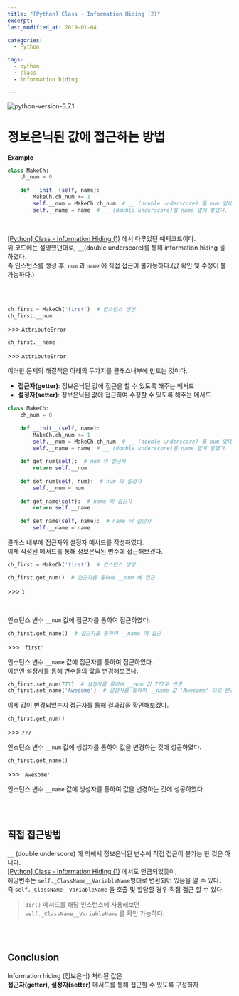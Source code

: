 ```yaml
---
title: "[Python] Class - Information Hiding (2)"
excerpt: 
last_modified_at: 2019-01-04

categories:
  - Python

tags:
  - python
  - class
  - information hiding

---
```


![python-version-3.7.1](https://img.shields.io/badge/python-v3.7.1-blue.svg)

# 정보은닉된 값에 접근하는 방법

**Example**  

```python
class MakeCh:
    ch_num = 0
    
    def __init__(self, name):
        MakeCh.ch_num += 1
        self.__num = MakeCh.ch_num  # __ (double underscore) 를 num 앞에 붙였다.
        self.__name = name  # __ (double underscore)를 name 앞에 붙였다.
```

<br>

[[Python] Class - Information Hiding (1)](https://devbruce.github.io/python/py-30-class_information+hiding/) 에서 다루었던 예제코드이다.  
위 코드에는 설명했던대로, `__`(double underscore)를 통해 information hiding 을 하였다.  
즉 인스턴스를 생성 후, `num` 과 `name` 에 직접 접근이 불가능하다.(값 확인 및 수정이 불가능하다.)

<br><br>

```python
ch_first = MakeCh('first')  # 인스턴스 생성
ch_first.__num
```
\>\>\> `AttributeError`

```python
ch_first.__name
```
\>\>\> `AttributeError`  

이러한 문제의 해결책은 아래의 두가지를 클래스내부에 만드는 것이다.  

- **접근자(getter)**: 정보은닉된 값에 접근을 할 수 있도록 해주는 메서드  
- **설정자(setter)**: 정보은닉된 값에 접근하여 수정할 수 있도록 해주는 메서드  

```python
class MakeCh:
    ch_num = 0
    
    def __init__(self, name):
        MakeCh.ch_num += 1
        self.__num = MakeCh.ch_num  # __ (double underscore) 를 num 앞에 붙였다.
        self.__name = name  # __ (double underscore)를 name 앞에 붙였다.
        
    def get_num(self):  # num 의 접근자
        return self.__num
        
    def set_num(self, num):  # num 의 설정자
        self.__num = num
        
    def get_name(self):  # name 의 접근자
        return self.__name
        
    def set_name(self, name):  # name 의 설정자
        self.__name = name
```

클래스 내부에 접근자와 설정자 메서드를 작성하였다.  
이제 작성된 메서드를 통해 정보은닉된 변수에 접근해보겠다.  

```python
ch_first = MakeCh('first')  # 인스턴스 생성
```

```python
ch_first.get_num()  # 접근자를 통하여 __num 에 접근
```
\>\>\> `1`  

<br>

인스턴스 변수 `__num` 값에 접근자를 통하여 접근하였다.

```python
ch_first.get_name()  # 접근자를 통하여 __name 에 접근
```
\>\>\> `'first'`  

인스턴스 변수 `__name` 값에 접근자를 통하여 접근하였다.  
이번엔 설정자를 통해 변수들의 값을 변경해보겠다.  

```python
ch_first.set_num(777)  # 설정자를 통하여 __num 값 777로 변경
ch_first.set_name('Awesome')  # 설정자를 통하여 __name 값 'Awesome' 으로 변경
```

이제 값이 변경되었는지 접근자를 통해 결과값을 확인해보겠다.

```python
ch_first.get_num()
```
\>\>\> `777`  

인스턴스 변수 `__num` 값에 생성자를 통하여 값을 변경하는 것에 성공하였다.

```python
ch_first.get_name()
```
\>\>\> `'Awesome'`  

인스턴스 변수 `__name` 값에 생성자를 통하여 값을 변경하는 것에 성공하였다.

<br><br>

## 직접 접근방법

`__` (double underscore) 에 의해서 정보은닉된 변수에 직접 접근이 불가능 한 것은 아니다.  
[[Python] Class - Information Hiding (1)](https://devbruce.github.io/python/py-30-class_information+hiding/) 에서도 언급되었듯이,  
해당변수는 `self._ClassName__VariableName`형태로 변환되어 있음을 알 수 있다.  
즉 `self._ClassName__VariableName` 을 호출 및 할당할 경우 직접 접근 할 수 있다.

> `dir()` 메서드를 해당 인스턴스에 사용해보면  
> `self._ClassName__VariableName` 를 확인 가능하다.

<br><br>

## Conclusion

Information hiding (정보은닉) 처리된 값은  
**접근자(getter), 설정자(setter)** 메서드를 통해 접근할 수 있도록 구성하자
